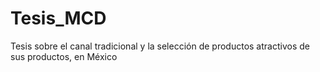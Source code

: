 # Tesis_MCD
Tesis sobre el canal tradicional y la selección de productos atractivos de sus productos, en México
